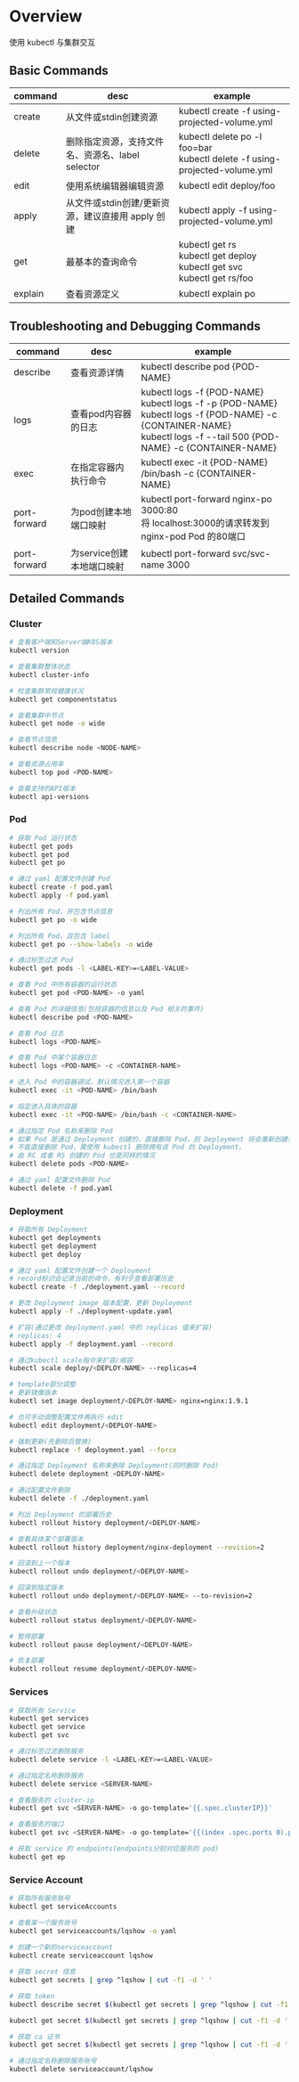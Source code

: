# Overview

使用 kubectl 与集群交互

## Basic Commands

| command | desc                                              | example                                                      |
| ------- | ------------------------------------------------- | ------------------------------------------------------------ |
| create  | 从文件或stdin创建资源                             | kubectl create -f using-projected-volume.yml                 |
| delete  | 删除指定资源，支持文件名、资源名、label selector  | kubectl delete po -l foo=bar<br />kubectl delete -f using-projected-volume.yml |
| edit    | 使用系统编辑器编辑资源                            | kubectl edit deploy/foo                                      |
| apply   | 从文件或stdin创建/更新资源，建议直接用 apply 创建 | kubectl apply -f using-projected-volume.yml                  |
| get     | 最基本的查询命令                                  | kubectl get rs<br />kubectl get deploy<br />kubectl get svc<br />kubectl get rs/foo |
| explain | 查看资源定义                                      | kubectl explain po                                           |

## Troubleshooting and Debugging Commands

| command      | desc                      | example                                                      |
| ------------ | ------------------------- | ------------------------------------------------------------ |
| describe     | 查看资源详情              | kubectl describe pod {POD-NAME}                              |
| logs         | 查看pod内容器的日志       | kubectl logs -f {POD-NAME}<br />kubectl logs -f -p {POD-NAME}<br />kubectl logs -f {POD-NAME} -c {CONTAINER-NAME}<br />kubectl logs -f --tail 500 {POD-NAME} -c {CONTAINER-NAME} |
| exec         | 在指定容器内执行命令      | kubectl exec -it {POD-NAME} /bin/bash -c {CONTAINER-NAME}    |
| port-forward | 为pod创建本地端口映射     | kubectl port-forward nginx-po 3000:80<br />将 localhost:3000的请求转发到 nginx-pod Pod 的80端口 |
| port-forward | 为service创建本地端口映射 | kubectl port-forward svc/svc-name 3000                       |

## Detailed Commands

### Cluster

```bash
# 查看客户端和Server端K8S版本
kubectl version

# 查看集群整体状态
kubectl cluster-info

# 检查集群常规健康状况
kubectl get componentstatus

# 查看集群中节点
kubectl get node -o wide

# 查看节点信息
kubectl describe node <NODE-NAME>

# 查看资源占用率
kubectl top pod <POD-NAME>

# 查看支持的API版本
kubectl api-versions
```

### Pod

```bash
# 获取 Pod 运行状态
kubectl get pods
kubectl get pod
kubectl get po

# 通过 yaml 配置文件创建 Pod
kubectl create -f pod.yaml
kubectl apply -f pod.yaml

# 列出所有 Pod，并包含节点信息
kubectl get po -o wide

# 列出所有 Pod，且包含 label
kubectl get po --show-labels -o wide

# 通过标签过滤 Pod
kubectl get pods -l <LABEL-KEY>=<LABEL-VALUE>

# 查看 Pod 中所有容器的运行状态
kubectl get pod <POD-NAME> -o yaml 

# 查看 Pod 的详细信息(包括容器的信息以及 Pod 相关的事件)
kubectl describe pod <POD-NAME>

# 查看 Pod 日志
kubectl logs <POD-NAME>

# 查看 Pod 中某个容器日志
kubectl logs <POD-NAME> -c <CONTAINER-NAME>

# 进入 Pod 中的容器调试，默认情况进入第一个容器
kubectl exec -it <POD-NAME> /bin/bash

# 指定进入具体的容器
kubectl exec -it <POD-NAME> /bin/bash -c <CONTAINER-NAME>

# 通过指定 Pod 名称来删除 Pod
# 如果 Pod 是通过 Deployment 创建的，直接删除 Pod，则 Deployment 将会重新创建该 Pod。
# 不能直接删除 Pod，需使用 kubectl 删除拥有该 Pod 的 Deployment。
# 由 RC 或者 RS 创建的 Pod 也是同样的情况
kubectl delete pods <POD-NAME>

# 通过 yaml 配置文件删除 Pod
kubectl delete -f pod.yaml
```

### Deployment

```bash
# 获取所有 Deployment
kubectl get deployments
kubectl get deployment
kubectl get deploy

# 通过 yaml 配置文件创建一个 Deployment
# record标识会记录当前的命令，有利于查看部署历史
kubectl create -f ./deployment.yaml --record

# 更改 Deployment image 版本配置，更新 Deployment
kubectl apply -f ./deployment-update.yaml

# 扩容(通过更改 deployment.yaml 中的 replicas 值来扩容)
# replicas: 4
kubectl apply -f deployment.yaml --record

# 通过kubectl scale指令来扩容/缩容
kubectl scale deploy/<DEPLOY-NAME> --replicas=4

# template部分调整
# 更新镜像版本
kubectl set image deployment/<DEPLOY-NAME> nginx=nginx:1.9.1

# 也可手动调整配置文件再执行 edit
kubectl edit deployment/<DEPLOY-NAME>

# 强制更新(先删除后替换)
kubectl replace -f deployment.yaml --force

# 通过指定 Deployment 名称来删除 Deployment(同时删除 Pod)
kubectl delete deployment <DEPLOY-NAME>

# 通过配置文件删除
kubectl delete -f ./deployment.yaml

# 列出 Deployment 的部署历史
kubectl rollout history deployment/<DEPLOY-NAME>

# 查看具体某个部署版本
kubectl rollout history deployment/nginx-deployment --revision=2

# 回滚到上一个版本
kubectl rollout undo deployment/<DEPLOY-NAME>

# 回滚到指定版本
kubectl rollout undo deployment/<DEPLOY-NAME> --to-revision=2

# 查看升级状态
kubectl rollout status deployment/<DEPLOY-NAME>

# 暂停部署
kubectl rollout pause deployment/<DEPLOY-NAME>

# 恢复部署
kubectl rollout resume deployment/<DEPLOY-NAME>
```

### Services

```bash
# 获取所有 Service
kubectl get services
kubectl get service
kubectl get svc

# 通过标签过滤删除服务
kubectl delete service -l <LABEL-KEY>=<LABEL-VALUE>

# 通过指定名称删除服务
kubectl delete service <SERVER-NAME>

# 查看服务的 cluster-ip
kubectl get svc <SERVER-NAME> -o go-template='{{.spec.clusterIP}}'

# 查看服务的端口
kubectl get svc <SERVER-NAME> -o go-template='{{(index .spec.ports 0).port}}'

# 获取 service 的 endpoints(endpoints分别对应服务的 pod)
kubectl get ep
```

### Service Account

```bash
# 获取所有服务账号
kubectl get serviceAccounts

# 查看某一个服务账号
kubectl get serviceaccounts/lqshow -o yaml
 
# 创建一个新的serviceaccount
kubectl create serviceaccount lqshow

# 获取 secret 信息
kubectl get secrets | grep ^lqshow | cut -f1 -d ' '

# 获取 token
kubectl describe secret $(kubectl get secrets | grep ^lqshow | cut -f1 -d ' ') | grep -E '^token' | cut -f2 -d':' | tr -d " "

kubectl get secret $(kubectl get secrets | grep ^lqshow | cut -f1 -d ' ') -o json | jq -r '.data["token"]' | base64 -D

# 获取 ca 证书
kubectl get secret $(kubectl get secrets | grep ^lqshow | cut -f1 -d ' ') -o json |  jq -r '.data["ca.crt"]' | base64 -D > ca.crt

# 通过指定名称删除服务账号
kubectl delete serviceaccount/lqshow
```